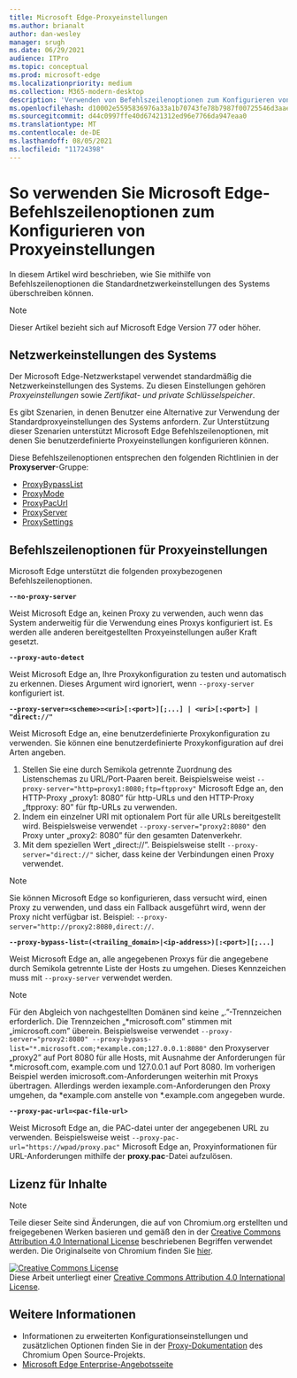 ```yaml
---
title: Microsoft Edge-Proxyeinstellungen
ms.author: brianalt
author: dan-wesley
manager: srugh
ms.date: 06/29/2021
audience: ITPro
ms.topic: conceptual
ms.prod: microsoft-edge
ms.localizationpriority: medium
ms.collection: M365-modern-desktop
description: 'Verwenden von Befehlszeilenoptionen zum Konfigurieren von Proxyeinstellungen '
ms.openlocfilehash: d10002e5595836976a33a1b70743fe78b7987f00725546d3aae9c241d661c6eb
ms.sourcegitcommit: d44c0997ffe40d67421312ed96e7766da947eaa0
ms.translationtype: MT
ms.contentlocale: de-DE
ms.lasthandoff: 08/05/2021
ms.locfileid: "11724398"
---
```

# <a name="how-to-use-microsoft-edge-command-line-options-to-configure-proxy-settings"></a>So verwenden Sie Microsoft Edge-Befehlszeilenoptionen zum Konfigurieren von Proxyeinstellungen

In diesem Artikel wird beschrieben, wie Sie mithilfe von Befehlszeilenoptionen die Standardnetzwerkeinstellungen des Systems überschreiben können.

>[!NOTE]
>Dieser Artikel bezieht sich auf Microsoft Edge Version 77 oder höher.

## <a name="system-network-settings"></a>Netzwerkeinstellungen des Systems

Der Microsoft Edge-Netzwerkstapel verwendet standardmäßig die Netzwerkeinstellungen des Systems. Zu diesen Einstellungen gehören *Proxyeinstellungen* sowie *Zertifikat- und private Schlüsselspeicher*.

Es gibt Szenarien, in denen Benutzer eine Alternative zur Verwendung der Standardproxyeinstellungen des Systems anfordern. Zur Unterstützung dieser Szenarien unterstützt Microsoft Edge Befehlszeilenoptionen, mit denen Sie benutzerdefinierte Proxyeinstellungen konfigurieren können.

Diese Befehlszeilenoptionen entsprechen den folgenden Richtlinien in der **Proxyserver**-Gruppe:

- [ProxyBypassList](./microsoft-edge-policies.md#proxybypasslist)
- [ProxyMode](./microsoft-edge-policies.md#proxymode)
- [ProxyPacUrl](./microsoft-edge-policies.md#proxypacurl)
- [ProxyServer](./microsoft-edge-policies.md#proxyserver)
- [ProxySettings](./microsoft-edge-policies.md#proxysettings)

## <a name="command-line-options-for-proxy-settings"></a>Befehlszeilenoptionen für Proxyeinstellungen

Microsoft Edge unterstützt die folgenden proxybezogenen Befehlszeilenoptionen.

 **`--no-proxy-server`**
 
Weist Microsoft Edge an, keinen Proxy zu verwenden, auch wenn das System anderweitig für die Verwendung eines Proxys konfiguriert ist. Es werden alle anderen bereitgestellten Proxyeinstellungen außer Kraft gesetzt.

**`--proxy-auto-detect`**

Weist Microsoft Edge an, Ihre Proxykonfiguration zu testen und automatisch zu erkennen. Dieses Argument wird ignoriert, wenn `--proxy-server` konfiguriert ist.

**`--proxy-server=<scheme>=<uri>[:<port>][;...] | <uri>[:<port>] | "direct://"`**

Weist Microsoft Edge an, eine benutzerdefinierte Proxykonfiguration zu verwenden. Sie können eine benutzerdefinierte Proxykonfiguration auf drei Arten angeben.

1. Stellen Sie eine durch Semikola getrennte Zuordnung des Listenschemas zu URL/Port-Paaren bereit. Beispielsweise weist `--proxy-server="http=proxy1:8080;ftp=ftpproxy"` Microsoft Edge an, den HTTP-Proxy „proxy1: 8080” für http-URLs und den HTTP-Proxy „ftpproxy: 80” für ftp-URLs zu verwenden.
2. Indem ein einzelner URI mit optionalem Port für alle URLs bereitgestellt wird. Beispielsweise verwendet `--proxy-server="proxy2:8080"` den Proxy unter „proxy2: 8080” für den gesamten Datenverkehr.
3. Mit dem speziellen Wert „direct://”. Beispielsweise stellt `--proxy-server="direct://"` sicher, dass keine der Verbindungen einen Proxy verwendet. 

>[!NOTE]
>Sie können Microsoft Edge so konfigurieren, dass versucht wird, einen Proxy zu verwenden, und dass ein Fallback ausgeführt wird, wenn der Proxy nicht verfügbar ist. Beispiel: `--proxy-server="http://proxy2:8080,direct://`.

**`--proxy-bypass-list=(<trailing_domain>|<ip-address>)[:<port>][;...]`**

Weist Microsoft Edge an, alle angegebenen Proxys für die angegebene durch Semikola getrennte Liste der Hosts zu umgehen. Dieses Kennzeichen muss mit `--proxy-server` verwendet werden.

>[!NOTE]
>Für den Abgleich von nachgestellten Domänen sind keine „.”-Trennzeichen erforderlich. Die Trennzeichen „\*microsoft.com” stimmen mit „imicrosoft.com” überein. Beispielsweise verwendet `--proxy-server="proxy2:8080" --proxy-bypass-list="*.microsoft.com;*example.com;127.0.0.1:8080"` den Proxyserver „proxy2” auf Port 8080 für alle Hosts, mit Ausnahme der Anforderungen für \*.microsoft.com, example.com und 127.0.0.1 auf Port 8080. Im vorherigen Beispiel werden imicrosoft.com-Anforderungen weiterhin mit Proxys übertragen. Allerdings werden iexample.com-Anforderungen den Proxy umgehen, da \*example.com anstelle von \*.example.com angegeben wurde.

**`--proxy-pac-url=<pac-file-url>`**

Weist Microsoft Edge an, die PAC-datei unter der angegebenen URL zu verwenden. Beispielsweise weist `--proxy-pac-url="https://wpad/proxy.pac"` Microsoft Edge an, Proxyinformationen für URL-Anforderungen mithilfe der **proxy.pac**-Datei aufzulösen.

## <a name="content-license"></a>Lizenz für Inhalte

> [!NOTE]
> Teile dieser Seite sind Änderungen, die auf von Chromium.org erstellten und freigegebenen Werken basieren und gemäß den in der [Creative Commons Attribution 4.0 International License](http://creativecommons.org/licenses/by/4.0/) beschriebenen Begriffen verwendet werden. Die Originalseite von Chromium finden Sie [hier](https://www.chromium.org/developers/design-documents/network-settings#TOC-Command-line-options-for-proxy-sett).
  
<a rel="license" href="http://creativecommons.org/licenses/by/4.0/"><img alt="Creative Commons License" style="border-width:0" src="https://i.creativecommons.org/l/by/4.0/88x31.png" /></a><br />Diese Arbeit unterliegt einer <a rel="license" href="http://creativecommons.org/licenses/by/4.0/">Creative Commons Attribution 4.0 International License</a>.

## <a name="see-also"></a>Weitere Informationen

- Informationen zu erweiterten Konfigurationseinstellungen und zusätzlichen Optionen finden Sie in der [Proxy-Dokumentation](https://chromium.googlesource.com/chromium/src/+/HEAD/net/docs/proxy.md) des Chromium Open Source-Projekts.
- [Microsoft Edge Enterprise-Angebotsseite](https://aka.ms/EdgeEnterprise)
